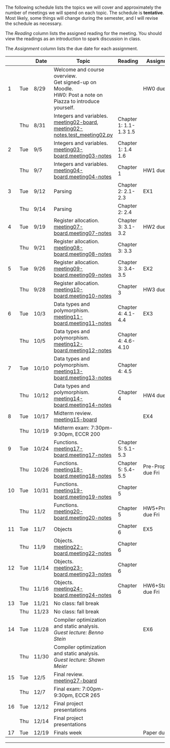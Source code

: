 The following schedule lists the topics we will cover and approximately the number of meetings we will spend on each topic. The schedule is **tentative**. Most likely, some things will change during the semester, and I will revise the schedule as necessary.

The _Reading_ column lists the assigned reading for the meeting. You should view the readings as an introduction to spark discussion in class.

The _Assignment_ column lists the due date for each assignment.

|   |   | Date | Topic | Reading | Assignment |
|---|---|------|-------|---------|------------| 
|1 | Tue | 8/29 | Welcome and course overview.<br/> Get signed-up on Moodle.<br/> HW0: Post a note on Piazza to introduce yourself. |  | HW0 due Wed |
| | Thu | 8/31 | Integers and variables.<br/>[meeting02-board], [meeting02-notes],[test_meeting02.py] | Chapter 1: 1.1-1.3 1.5 |  |
|2 | Tue | 9/5 | Integers and variables.<br/>[meeting03-board],[meeting03-notes] | Chapter 1: 1.4 1.6 |  |
| | Thu | 9/7 | Integers and variables.<br/>[meeting04-board],[meeting04-notes] | Chapter 1 | HW1 due Fri |
|3 | Tue | 9/12 | Parsing | Chapter 2: 2.1-2.3 | EX1 |
| | Thu | 9/14 | Parsing | Chapter 2: 2.4 |  |
|4 | Tue | 9/19 | Register allocation.<br/>[meeting07-board],[meeting07-notes] | Chapter 3: 3.1-3.2 | HW2 due Tue |
| | Thu | 9/21 | Register allocation.<br/>[meeting08-board],[meeting08-notes] | Chapter 3: 3.3 | |
|5 | Tue | 9/26 | Register allocation.<br/>[meeting09-board],[meeting09-notes]  | Chapter 3: 3.4-3.5 | EX2 |
| | Thu | 9/28 | Register allocation.<br/>[meeting10-board],[meeting10-notes]  | Chapter 3 | HW3 due Fri |
|6 | Tue | 10/3 | Data types and polymorphism.<br/>[meeting11-board],[meeting11-notes]  | Chapter 4: 4.1-4.4 | EX3 |
| | Thu | 10/5 | Data types and polymorphism.<br/>[meeting12-board],[meeting12-notes] | Chapter 4: 4.6-4.10 |  |
|7 | Tue | 10/10 | Data types and polymorphism.<br/>[meeting13-board],[meeting13-notes]  | Chapter 4: 4.5 |  |
| | Thu | 10/12 | Data types and polymorphism.<br/>[meeting14-board],[meeting14-notes]  | Chapter 4 | HW4 due Fri |
|8 | Tue | 10/17 | Midterm review.<br/>[meeting15-board]  |  | EX4 |
| | Thu | 10/19 | Midterm exam: 7:30pm-9:30pm, ECCR 200 |  |  |
|9 | Tue | 10/24 | Functions.<br/>[meeting17-board],[meeting17-notes] | Chapter 5: 5.1-5.3 |  |
| | Thu | 10/26 | Functions.<br/>[meeting18-board],[meeting18-notes] | Chapter 5: 5.4-5.5 | Pre-Proposal due Fri |
|10 | Tue | 10/31 | Functions.<br/>[meeting19-board],[meeting19-notes] | Chapter 5 |  |
| | Thu | 11/2 | Functions.<br/>[meeting20-board],[meeting20-notes] | Chapter 5 | HW5+Proposal due Fri |
|11 | Tue | 11/7 | Objects | Chapter 6 | EX5 |
| | Thu | 11/9 | Objects.<br/>[meeting22-board],[meeting22-notes] | Chapter 6 |  |
|12 | Tue | 11/14 | Objects.<br/>[meeting23-board],[meeting23-notes] | Chapter 6 |  |
| | Thu | 11/16 | Objects.<br/>[meeting24-board],[meeting24-notes] | Chapter 6 | HW6+Status due Fri |
|13 | Tue | 11/21 | No class: fall break |  |  |
| | Thu | 11/23 | No class: fall break |  |  |
|14 | Tue | 11/28 | Compiler optimization and static analysis.<br/><em>Guest lecture: Benno Stein</em>  |  | EX6 |
| | Thu | 11/30 | Compiler optimization and static analysis.<br/><em>Guest lecture: Shawn Meier</em>  |  |  |
|15 | Tue | 12/5 | Final review.<br/>[meeting27-board] |  |  |
| | Thu | 12/7 | Final exam: 7:00pm-9:30pm, ECCR 265 |  |  |
|16 | Tue | 12/12 | Final project presentations |  |  |
| | Thu | 12/14 | Final project presentations |  | |
|17 | Tue | 12/19 | Finals week |  | Paper due Sun |

---

[meeting02-board]: meetings/meeting02.pdf
[meeting02-notes]: meetings/meeting02-ch1.pdf
[test_meeting02.py]: meetings/test_meeting02.py
[meeting03-board]: meetings/meeting03.pdf
[meeting03-notes]: meetings/meeting03-ch1.pdf
[meeting04-board]: meetings/meeting04.pdf
[meeting04-notes]: meetings/meeting04-ch1.pdf
[meeting07-board]: meetings/meeting07.pdf
[meeting07-notes]: meetings/meeting07-ch2-3.pdf
[meeting08-board]: meetings/meeting08.pdf
[meeting08-notes]: meetings/meeting08-ch3.pdf
[meeting09-board]: meetings/meeting09.pdf
[meeting09-notes]: meetings/meeting09-ch3.pdf
[meeting10-board]: meetings/meeting10.pdf
[meeting10-notes]: meetings/meeting10-ch3.pdf
[meeting11-board]: meetings/meeting11.pdf
[meeting11-notes]: meetings/meeting11-ch4.pdf
[meeting12-board]: meetings/meeting12.pdf
[meeting12-notes]: meetings/meeting12-ch4.pdf
[meeting13-board]: meetings/meeting13.pdf
[meeting13-notes]: meetings/meeting13-ch4.pdf
[meeting14-board]: meetings/meeting14.pdf
[meeting14-notes]: meetings/meeting14-ch4.pdf
[meeting15-board]: meetings/meeting15.pdf
[meeting17-board]: meetings/meeting17.pdf
[meeting17-notes]: meetings/meeting17-ch5.pdf
[meeting18-board]: meetings/meeting18.pdf
[meeting18-notes]: meetings/meeting18-ch5.pdf
[meeting19-board]: meetings/meeting19.pdf
[meeting19-notes]: meetings/meeting19-ch5.pdf
[meeting20-board]: meetings/meeting20.pdf
[meeting20-notes]: meetings/meeting20-ch5.pdf
[meeting22-board]: meetings/meeting22.pdf
[meeting22-notes]: meetings/meeting22-ch6.pdf
[meeting23-board]: meetings/meeting23.pdf
[meeting23-notes]: meetings/meeting23-ch6.pdf
[meeting24-board]: meetings/meeting24.pdf
[meeting24-notes]: meetings/meeting24-ch6.pdf
[meeting27-board]: meetings/meeting27.pdf
